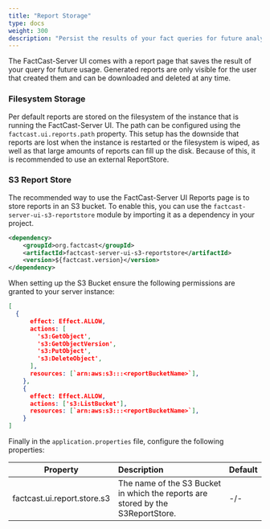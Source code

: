 ```yaml
---
title: "Report Storage"
type: docs
weight: 300
description: "Persist the results of your fact queries for future analysis."
---
```


The FactCast-Server UI comes with a report page that saves the result of your query for future usage. Generated reports
are only visible for the user that created them and can be downloaded and deleted at any time.

### Filesystem Storage

Per default reports are stored on the filesystem of the instance that is running the FactCast-Server UI. The path can be
configured using the `factcast.ui.reports.path` property.
This setup has the downside that reports are lost when the instance is restarted or the filesystem is wiped, as well as
that large amounts of reports can fill up the disk. Because of this, it is recommended to use an external ReportStore.

### S3 Report Store

The recommended way to use the FactCast-Server UI Reports page is to store reports in an S3 bucket. To enable this, you
can use the `factcast-server-ui-s3-reportstore` module by importing it as a dependency in your project.

```xml
<dependency>
    <groupId>org.factcast</groupId>
    <artifactId>factcast-server-ui-s3-reportstore</artifactId>
    <version>${factcast.version}</version>
</dependency>
```

When setting up the S3 Bucket ensure the following permissions are granted to your server instance:

```json
[
  {
      effect: Effect.ALLOW,
      actions: [
        's3:GetObject',
        's3:GetObjectVersion',
        's3:PutObject',
        's3:DeleteObject',
      ],
      resources: [`arn:aws:s3:::<reportBucketName>`],
    },
    {
      effect: Effect.ALLOW,
      actions: ['s3:ListBucket'],
      resources: [`arn:aws:s3:::<reportBucketName>`],
    }
]
```

Finally in the `application.properties` file, configure the following properties:

| Property                    | Description                                                                     | Default |
| --------------------------- | :------------------------------------------------------------------------------ | :------ |
| factcast.ui.report.store.s3 | The name of the S3 Bucket in which the reports are stored by the S3ReportStore. | -/-     |
